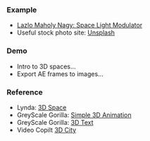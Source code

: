 ### Example
- [Lazlo Maholy Nagy: Space Light Modulator](http://www.youtube.com/watch?v=nVnF9A3azSA)
- Useful stock photo site: [Unsplash](http://unsplash.com)

### Demo
- Intro to 3D spaces...
- Export AE frames to images...

### Reference 
- Lynda: [3D Space](http://www.lynda.com/After-Effects-CS4-tutorials/After-Effects-Apprentice-11-3D-Space/79649-2.html)
- GreyScale Gorilla: [Simple 3D Animation](http://greyscalegorilla.com/blog/tutorials/how-to-use-simple-shapes-and-masks-to-make-an-entire-animation/)
- GreyScale Gorilla: [3D Text](http://greyscalegorilla.com/blog/tutorials/how-to-make-3d-text-live/)
- Video Copilt [3D City](http://www.videocopilot.net/tutorials/3d_city/)
